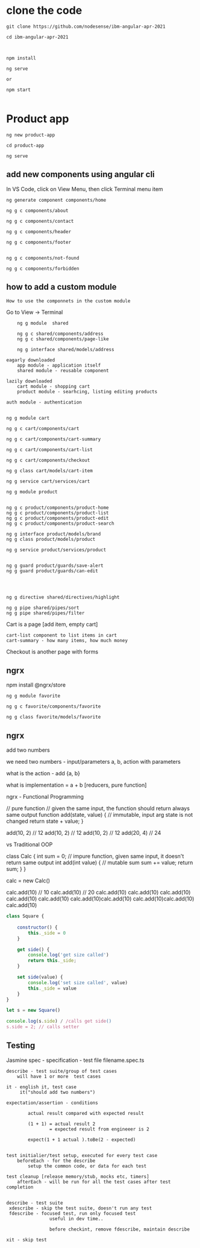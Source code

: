 # clone the code

```
git clone https://github.com/nodesense/ibm-angular-apr-2021

cd ibm-angular-apr-2021



npm install

ng serve

or 

npm start


```

# Product app

```
ng new product-app

cd product-app

ng serve

```

## add new components using angular cli

In VS Code, click on View Menu, then click Terminal menu item

```
ng generate component components/home

ng g c components/about

ng g c components/contact

ng g c components/header

ng g c components/footer


ng g c components/not-found

ng g c components/forbidden

```

## how to add a custom module
    How to use the componnets in the custom module

Go to View -> Terminal 

```
    ng g module  shared

    ng g c shared/components/address
    ng g c shared/components/page-like

    ng g interface shared/models/address
```

```
eagarly downloaded
    app module - application itself
    shared module - reusable component

lazily downloaded
    cart module - shopping cart
    product module - searhcing, listing editing products

auth module - authentication
```

```

ng g module cart

ng g c cart/components/cart

ng g c cart/components/cart-summary

ng g c cart/components/cart-list

ng g c cart/components/checkout

ng g class cart/models/cart-item

ng g service cart/services/cart
```


```
ng g module product


ng g c product/components/product-home
ng g c product/components/product-list
ng g c product/components/product-edit
ng g c product/components/product-search

ng g interface product/models/brand
ng g class product/models/product

ng g service product/services/product


ng g guard product/guards/save-alert
ng g guard product/guards/can-edit



```



```

ng g directive shared/directives/highlight

ng g pipe shared/pipes/sort
ng g pipe shared/pipes/filter

```





Cart is a page [add item, empty cart]

    cart-list component to list items in cart
    cart-summary - how many items, how much money

Checkout is another page with forms


## ngrx

npm install @ngrx/store


```
ng g module favorite

ng g c favorite/components/favorite

ng g class favorite/models/favorite

```


## ngrx

add two numbers 

we need two numbers  - input/parameters a, b, action with parameters

what is the action - add {a, b}

what is implementation = a + b [reducers, pure function]


ngrx - Functional Programming

// pure function
// given the same input, the function should return always same output
function add(state, value) {
    // immutable, input arg state is not changed
    return state + value; 
}

add(10, 2) // 12
add(10, 2) // 12
add(10, 2) // 12
add(20, 4) // 24

vs Traditional OOP

class Calc {
    int sum = 0;
    // impure function, given same input, it doesn't return same output
    int add(int value) {
        // mutable sum
        sum += value;
        return sum;
    }
}

calc = new Calc()

calc.add(10) // 10
calc.add(10) // 20
calc.add(10)
calc.add(10)
calc.add(10)
calc.add(10)
calc.add(10)
calc.add(10)calc.add(10)
calc.add(10)calc.add(10)
calc.add(10)

```javascript
class Square {
    
    constructor() {
        this._side = 0
    }

    get side() {
        console.log('get size called')
        return this._side;
    }

    set side(value) {
        console.log('set size called', value)
        this._side = value
    }
}

let s = new Square()

console.log(s.side) / /calls get side()
s.side = 2; // calls setter
```




## Testing

Jasmine
    spec - specification - test file filename.spec.ts

    describe - test suite/group of test cases
        will have 1 or more  test cases

    it - english it, test case
         it("should add two numbers")

    expectation/assertion - conditions

            actual result compared with expected result

            (1 + 1) = actual result 2 
                    = expected result from engineeer is 2

            expect(1 + 1 actual ).toBe(2 - expected)


    test initialier/test setup, executed for every test case
        beforeEach - for the describe
            setup the common code, or data for each test

    test cleanup [release memory/stub, mocks etc, timers]
        afterEach - will be run for all the test cases after test completion


    describe - test suite
     xdescribe - skip the test suite, doesn't run any test
     fdescribe - focused test, run only focused test
                    useful in dev time..

                    before checkint, remove fdescribe, maintain describe

    xit - skip test